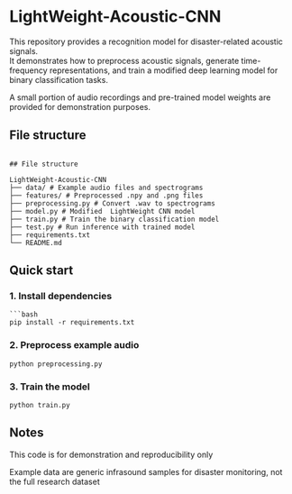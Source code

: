 # LightWeight-Acoustic-CNN
This repository provides a recognition model for disaster-related acoustic signals.  
It demonstrates how to preprocess acoustic signals, generate time-frequency representations, 
and train a modified deep learning model for binary classification tasks.  

A small portion of audio recordings and pre-trained model weights are provided 
for demonstration purposes.
## File structure
```

## File structure

LightWeight-Acoustic-CNN
├── data/ # Example audio files and spectrograms
├── features/ # Preprocessed .npy and .png files
├── preprocessing.py # Convert .wav to spectrograms
├── model.py # Modified  LightWeight CNN model
├── train.py # Train the binary classification model
├── test.py # Run inference with trained model
├── requirements.txt
└── README.md

```

## Quick start

### 1. Install dependencies
    ```bash
    pip install -r requirements.txt

### 2. Preprocess example audio
    python preprocessing.py
### 3. Train the model
    python train.py

## Notes
This code is for demonstration and reproducibility only

Example data are generic infrasound samples for disaster monitoring, not the full research dataset

